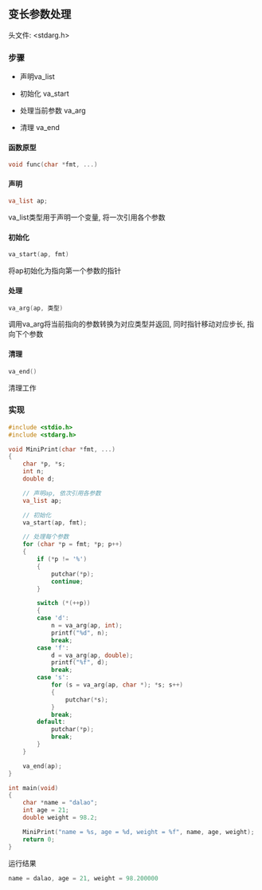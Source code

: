 <!--
 * @Description: 
 * @Version: 1.0
 * @Author: daLao
 * @Email: dalao@xxx.com
 * @Date: 2022-10-26 19:55:27
 * @LastEditors: daLao
 * @LastEditTime: 2022-10-26 22:00:25
-->

## 变长参数处理

头文件: <stdarg.h>


### 步骤

- 声明va_list

- 初始化 va_start

- 处理当前参数 va_arg

- 清理 va_end


#### 函数原型

```c++
void func(char *fmt, ...)
```

#### 声明

```c++
va_list ap;
```

va_list类型用于声明一个变量, 将一次引用各个参数


#### 初始化

```c++
va_start(ap, fmt)
```

将ap初始化为指向第一个参数的指针


#### 处理

```c++
va_arg(ap, 类型)
```

调用va_arg将当前指向的参数转换为对应类型并返回, 同时指针移动对应步长, 指向下个参数


#### 清理

```c++
va_end()
```

清理工作


### 实现

```c++
#include <stdio.h>
#include <stdarg.h>

void MiniPrint(char *fmt, ...)
{
    char *p, *s;
    int n;
    double d;

    // 声明ap, 依次引用各参数
    va_list ap;

    // 初始化
    va_start(ap, fmt);

    // 处理每个参数
    for (char *p = fmt; *p; p++)
    {
        if (*p != '%')
        {
            putchar(*p);
            continue;
        }

        switch (*(++p))
        {
        case 'd':
            n = va_arg(ap, int);
            printf("%d", n);
            break;
        case 'f':
            d = va_arg(ap, double);
            printf("%f", d);
            break;
        case 's':
            for (s = va_arg(ap, char *); *s; s++)
            {
                putchar(*s);
            }
            break;
        default:
            putchar(*p);
            break;
        }
    }

    va_end(ap);
}

int main(void)
{
    char *name = "dalao";
    int age = 21;
    double weight = 98.2;

    MiniPrint("name = %s, age = %d, weight = %f", name, age, weight);
    return 0;
}
```

运行结果

```c++
name = dalao, age = 21, weight = 98.200000
```